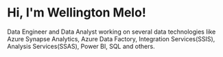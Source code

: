 # Hi, I'm Wellington Melo!

Data Engineer and Data Analyst working on several data technologies like Azure Synapse Analytics, Azure Data Factory, Integration Services(SSIS), Analysis Services(SSAS), Power BI, SQL and others.
